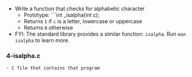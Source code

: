 - Write a function that checks for alphabetic character
	- Prototype: ```int _isalpha(int c);
	- Returns ```1``` if ```c``` is a letter, lowercase or uppercase
	- Returns ```0``` otherwise
- FYI: The standard library provides a similar function: ```isalpha```. Run ```man isalpha``` to learn more.


### 4-isalpha.c
	- C file that contains that program
